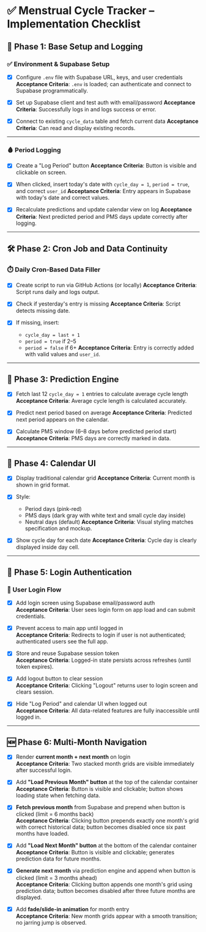 # ✅ Menstrual Cycle Tracker – Implementation Checklist

## 📍 Phase 1: Base Setup and Logging

### ✅ Environment & Supabase Setup

- [x] Configure `.env` file with Supabase URL, keys, and user credentials
      **Acceptance Criteria**: `.env` is loaded; can authenticate and connect to Supabase programmatically.

- [x] Set up Supabase client and test auth with email/password
      **Acceptance Criteria**: Successfully logs in and logs success or error.

- [x] Connect to existing `cycle_data` table and fetch current data
      **Acceptance Criteria**: Can read and display existing records.

---

### 🩸 Period Logging

- [x] Create a "Log Period" button
      **Acceptance Criteria**: Button is visible and clickable on screen.

- [x] When clicked, insert today's date with `cycle_day = 1`, `period = true`, and correct `user_id`
      **Acceptance Criteria**: Entry appears in Supabase with today's date and correct values.

- [x] Recalculate predictions and update calendar view on log
      **Acceptance Criteria**: Next predicted period and PMS days update correctly after logging.

---

## 🛠 Phase 2: Cron Job and Data Continuity

### ⏱️ Daily Cron-Based Data Filler

- [x] Create script to run via GitHub Actions (or locally)
      **Acceptance Criteria**: Script runs daily and logs output.

- [x] Check if yesterday's entry is missing
      **Acceptance Criteria**: Script detects missing date.

- [x] If missing, insert:

  - `cycle_day = last + 1`
  - `period = true` if 2–5
  - `period = false` if 6+
    **Acceptance Criteria**: Entry is correctly added with valid values and `user_id`.

---

## 🔮 Phase 3: Prediction Engine

- [x] Fetch last 12 `cycle_day = 1` entries to calculate average cycle length
      **Acceptance Criteria**: Average cycle length is calculated accurately.

- [x] Predict next period based on average
      **Acceptance Criteria**: Predicted next period appears on the calendar.

- [x] Calculate PMS window (6–8 days before predicted period start)
      **Acceptance Criteria**: PMS days are correctly marked in data.

---

## 📅 Phase 4: Calendar UI

- [x] Display traditional calendar grid
      **Acceptance Criteria**: Current month is shown in grid format.

- [x] Style:

  - Period days (pink-red)
  - PMS days (dark gray with white text and small cycle day inside)
  - Neutral days (default)
    **Acceptance Criteria**: Visual styling matches specification and mockup.

- [x] Show cycle day for each date
      **Acceptance Criteria**: Cycle day is clearly displayed inside day cell.

---

## 🔐 Phase 5: Login Authentication

### 🔑 User Login Flow

- [x] Add login screen using Supabase email/password auth  
       **Acceptance Criteria**: User sees login form on app load and can submit credentials.

- [x] Prevent access to main app until logged in  
       **Acceptance Criteria**: Redirects to login if user is not authenticated; authenticated users see the full app.

- [x] Store and reuse Supabase session token  
       **Acceptance Criteria**: Logged-in state persists across refreshes (until token expires).

- [x] Add logout button to clear session  
       **Acceptance Criteria**: Clicking "Logout" returns user to login screen and clears session.

- [x] Hide "Log Period" and calendar UI when logged out  
       **Acceptance Criteria**: All data-related features are fully inaccessible until logged in.

---

## 🆕 Phase 6: Multi-Month Navigation

- [x] Render **current month + next month** on login  
       **Acceptance Criteria**: Two stacked month grids are visible immediately after successful login.

- [x] Add **"Load Previous Month" button** at the top of the calendar container  
       **Acceptance Criteria**: Button is visible and clickable; button shows loading state when fetching data.

- [x] **Fetch previous month** from Supabase and prepend when button is clicked (limit = 6 months back)  
       **Acceptance Criteria**: Clicking button prepends exactly one month's grid with correct historical data; button becomes disabled once six past months have loaded.

- [x] Add **"Load Next Month" button** at the bottom of the calendar container  
       **Acceptance Criteria**: Button is visible and clickable; generates prediction data for future months.

- [x] **Generate next month** via prediction engine and append when button is clicked (limit = 3 months ahead)  
       **Acceptance Criteria**: Clicking button appends one month's grid using prediction data; button becomes disabled after three future months are displayed.

- [x] Add **fade/slide-in animation** for month entry  
       **Acceptance Criteria**: New month grids appear with a smooth transition; no jarring jump is observed.
